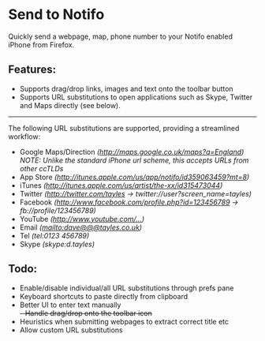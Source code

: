Send to Notifo
==============

Quickly send a webpage, map, phone number to your Notifo enabled iPhone from Firefox.


Features:
---------

- Supports drag/drop links, images and text onto the toolbar button
- Supports URL substitutions to open applications such as Skype, Twitter and Maps directly (see below).

---

The following URL substitutions are supported, providing a streamlined workflow:

- Google Maps/Direction *(<http://maps.google.co.uk/maps?q=England>)*  
	*NOTE: Unlike the standard iPhone url scheme, this accepts URLs from other ccTLDs*
- App Store *(<http://itunes.apple.com/us/app/notifo/id359063459?mt=8>)*
- iTunes *(<http://itunes.apple.com/us/artist/the-xx/id315473044>)*
- Twitter *(<http://twitter.com/tayles> -> twitter://user?screen_name=tayles)*
- Facebook *(<http://www.facebook.com/profile.php?id=123456789> -> fb://profile/123456789)*
- YouTube *(<http://www.youtube.com/...>)*
- Email *(<mailto:dave@@@tayles.co.uk>)*
- Tel *(tel:0123 456789)*
- Skype *(skype:d.tayles)*





Todo:
-----

- Enable/disable individual/all URL substitutions through prefs pane
- Keyboard shortcuts to paste directly from clipboard
- Better UI to enter text manually  
<del>- Handle drag/drop onto the toolbar icon</del>
- Heuristics when submitting webpages to extract correct title etc
- Allow custom URL substitutions